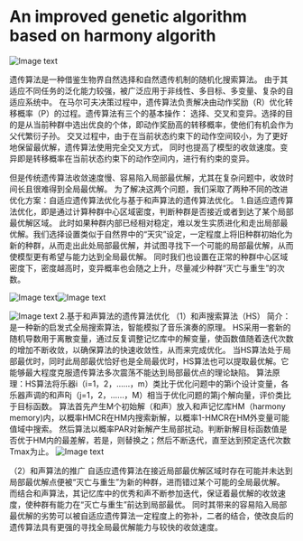 # An improved genetic algorithm based on harmony algorith
![Image text](https://github.com/KenyonZhao233/An-improved-genetic-algorithm-based-on-harmony-algorithm/blob/master/图片/1.png)
  
  遗传算法是一种借鉴生物界自然选择和自然遗传机制的随机化搜索算法。
  由于其适应不同任务的泛化能力较强，被广泛应用于非线性、多目标、多变量、复杂的自适应系统中。
  在马尔可夫决策过程中，遗传算法负责解决由动作奖励（R）优化转移概率（P）的过程。遗传算法有三个的基本操作：
  选择、交叉和变异。选择的目的是从当前种群中选出优良的个体，即动作奖励高的转移概率，使他们有机会作为父代繁衍子孙。
  交叉过程中，由于在当前状态约束下的动作空间较小，为了更好地保留最优解，遗传算法使用完全交叉方式， 同时也提高了模型的收敛速度。变异即是转移概率在当前状态约束下的动作空间内，进行有约束的变异。

  但是传统遗传算法收敛速度慢、容易陷入局部最优解，尤其在复杂问题中，收敛时间长且很难得到全局最优解。
  为了解决这两个问题，我们采取了两种不同的改进优化方案：自适应遗传算法优化与基于和声算法的遗传算法优化。
  1.自适应遗传算法优化，即是通过计算种群中心区域密度，判断种群是否接近或者到达了某个局部最优解区域。
  此时如果种群内部已经相对稳定，难以发生实质进化和走出局部最优解。我们选择设置类似于自然界中的“天灾”设定，一定程度上将旧种群初始化为新的种群，从而走出此处局部最优解，并试图寻找下一个可能的局部最优解，从而使模型更有希望与能力达到全局最优解。
  同时我们也设置在正常的种群中心区域密度下，密度越高时，变异概率也会随之上升，尽量减少种群“灭亡与重生”的次数。
  
![Image text](https://github.com/KenyonZhao233/An-improved-genetic-algorithm-based-on-harmony-algorithm/blob/master/图片/2.png)![Image text](https://github.com/KenyonZhao233/An-improved-genetic-algorithm-based-on-harmony-algorithm/blob/master/图片/3.png)

![Image text](https://github.com/KenyonZhao233/An-improved-genetic-algorithm-based-on-harmony-algorithm/blob/master/图片/4.PNG)
2.基于和声算法的遗传算法优化
（1）和声搜索算法（HS）
  简介：是一种新的启发式全局搜索算法，智能模拟了音乐演奏的原理。
  HS采用一套新的随机导数用于离散变量，通过反复调整记忆库中的解变量，使函数值随着迭代次数的增加不断收敛，以确保算法的快速收敛性，从而来完成优化。
  当HS算法处于局部最优时，同时此局部最优恰好也是全局最优时，HS算法也可以提取最优解。它能够最大程度克服遗传算法多次震荡不能达到局部最优点的理论缺陷。
  算法原理：HS算法将乐器i（i=1，2，……，m）类比于优化问题中的第i个设计变量，各乐器声调的和声Rj（j=1，2，……，M）相当于优化问题的第j个解向量，评价类比于目标函数。
  算法首先产生M个初始解（和声）放入和声记忆库HM（harmony memory)内，以概率HMCR在HM内搜索新解，以概率1-HMCR在HM外变量可能值域中搜索。
  然后算法以概率PAR对新解产生局部扰动。判断新解目标函数值是否优于HM内的最差解，若是，则替换之；然后不断迭代，直至达到预定迭代次数Tmax为止。
 ![Image text](https://github.com/KenyonZhao233/An-improved-genetic-algorithm-based-on-harmony-algorithm/blob/master/图片/5.png)
 
（2）和声算法的推广
  自适应遗传算法在接近局部最优解区域时存在可能并未达到局部最优解点便被“灭亡与重生”为新的种群，进而错过某个可能的全局最优解。
  而结合和声算法，其记忆库中的优秀和声不断参加迭代，保证着最优解的收敛速度，使种群有能力在“灭亡与重生”前达到局部最优。
  同时其带来的容易陷入局部最优解的劣势可以被自适应遗传算法一定程度上的弥补，二者的结合，使改良后的遗传算法具有更强的寻找全局最优解能力与较快的收敛速度。
